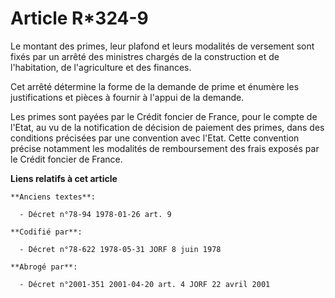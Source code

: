# Article R*324-9

Le montant des primes, leur plafond et leurs modalités de versement sont fixés par un arrêté des ministres chargés de la
construction et de l'habitation, de l'agriculture et des finances.

Cet arrêté détermine la forme de la demande de prime et énumère les justifications et pièces à fournir à l'appui de la
demande.

Les primes sont payées par le Crédit foncier de France, pour le compte de l'Etat, au vu de la notification de décision de
paiement des primes, dans des conditions précisées par une convention avec l'Etat. Cette convention précise notamment les
modalités de remboursement des frais exposés par le Crédit foncier de France.

**Liens relatifs à cet article**

	**Anciens textes**:

	  - Décret n°78-94 1978-01-26 art. 9

	**Codifié par**:

	  - Décret n°78-622 1978-05-31 JORF 8 juin 1978

	**Abrogé par**:

	  - Décret n°2001-351 2001-04-20 art. 4 JORF 22 avril 2001
